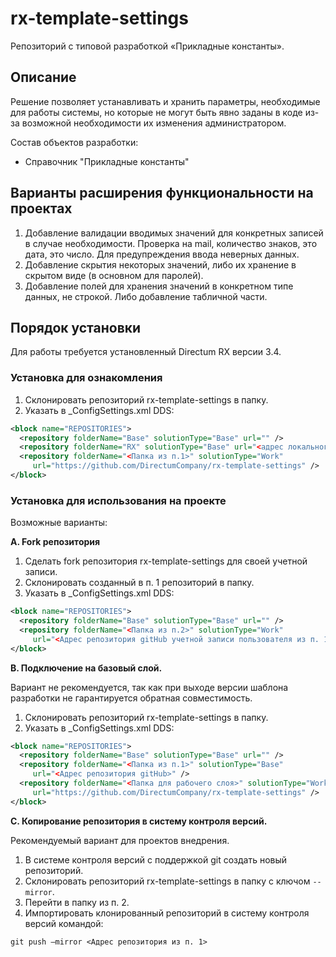 # rx-template-settings
Репозиторий с типовой разработкой «Прикладные константы».

## Описание
Решение позволяет устанавливать и хранить параметры, необходимые для работы системы, но которые не могут быть явно заданы в коде из-за возможной необходимости их изменения администратором.

Состав объектов разработки:
* Справочник "Прикладные константы"

## Варианты расширения функциональности на проектах
1.	Добавление валидации вводимых значений для конкретных записей в случае необходимости. Проверка на mail, количество знаков, это дата, это число. Для предупреждения ввода неверных данных.
2.	Добавление скрытия некоторых значений, либо их хранение в скрытом виде (в основном для паролей).
3.	Добавление полей для хранения значений в конкретном типе данных, не строкой. Либо добавление табличной части.

## Порядок установки
Для работы требуется установленный Directum RX версии 3.4. 

### Установка для ознакомления
1. Склонировать репозиторий rx-template-settings в папку.
2. Указать в _ConfigSettings.xml DDS:
```xml
<block name="REPOSITORIES">
  <repository folderName="Base" solutionType="Base" url="" />
  <repository folderName="RX" solutionType="Base" url="<адрес локального репозитория>" />
  <repository folderName="<Папка из п.1>" solutionType="Work" 
     url="https://github.com/DirectumCompany/rx-template-settings" />
</block>
```

### Установка для использования на проекте
Возможные варианты:

**A. Fork репозитория**
1. Сделать fork репозитория rx-template-settings для своей учетной записи.
2. Склонировать созданный в п. 1 репозиторий в папку.
3. Указать в _ConfigSettings.xml DDS:
``` xml
<block name="REPOSITORIES">
  <repository folderName="Base" solutionType="Base" url="" /> 
  <repository folderName="<Папка из п.2>" solutionType="Work" 
     url="<Адрес репозитория gitHub учетной записи пользователя из п. 1>" />
</block>
```

**B. Подключение на базовый слой.**

Вариант не рекомендуется, так как при выходе версии шаблона разработки не гарантируется обратная совместимость.
1. Склонировать репозиторий rx-template-settings в папку.
2. Указать в _ConfigSettings.xml DDS:
``` xml
<block name="REPOSITORIES">
  <repository folderName="Base" solutionType="Base" url="" /> 
  <repository folderName="<Папка из п.1>" solutionType="Base" 
     url="<Адрес репозитория gitHub>" />
  <repository folderName="<Папка для рабочего слоя>" solutionType="Work" 
     url="https://github.com/DirectumCompany/rx-template-settings" />
</block>
```

**C. Копирование репозитория в систему контроля версий.**

Рекомендуемый вариант для проектов внедрения.
1. В системе контроля версий с поддержкой git создать новый репозиторий.
2. Склонировать репозиторий rx-template-settings в папку с ключом `--mirror`.
3. Перейти в папку из п. 2.
4. Импортировать клонированный репозиторий в систему контроля версий командой:

`git push –mirror <Адрес репозитория из п. 1>`

